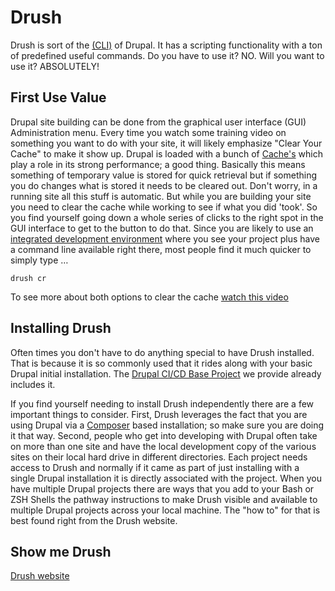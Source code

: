 # Drush

Drush is sort of the [(CLI)](https://www.techtarget.com/searchwindowsserver/definition/command-line-interface-CLI?Offer=abt_pubpro_AI-Insider) of Drupal.  It has a scripting functionality with a ton of predefined useful commands.  Do you have to use it? NO.  Will you want to use it? ABSOLUTELY!

## First Use Value

Drupal site building can be done from the graphical user interface (GUI) Administration menu.  Every time you watch some training video on something you want to do with your site, it will likely emphasize "Clear Your Cache" to make it show up.  Drupal is loaded with a bunch of [Cache's](https://www.drupal.org/docs/7/managing-site-performance-and-scalability/caching-to-improve-performance/caching-overview) which play a role in its strong performance; a good thing.  Basically this means something of temporary value is stored for quick retrieval but if something you do changes what is stored it needs to be cleared out.  Don't worry, in a running site all this stuff is automatic.  But while you are building your site you need to clear the cache while working to see if what you did 'took'.   So you find yourself going down a whole series of clicks to the right spot in the GUI interface to get to the button to do that.  Since you are likely to use an [integrated development environment](https://rightsandwrongsgit.github.io/ARMTEC/book/ide.html) where you see your project plus have a command line available right there, most people find it much quicker to simply type …

`drush cr`

To see more about both options to clear the cache [watch this video](https://www.youtube.com/watch?v=-evRieC6Y3U&t=41s)

## Installing Drush

Often times you don't have to do anything special to have Drush installed.  That is because it is so commonly used that it rides along with your basic Drupal initial installation.  The [Drupal CI/CD Base Project](https://rightsandwrongsgit.github.io/ARMTEC/book/drupalcicd) we provide already includes it.

If you find yourself needing to install Drush independently there are a few important things to consider.  First, Drush leverages the fact that you are using Drupal via a [Composer](https://rightsandwrongsgit.github.io/ARMTEC/book/Novice.html#setting-up-your-basic-system) based installation; so make sure you are doing it that way.  Second, people who get into developing with Drupal often take on more than one site and have the local development copy of the various sites on their local hard drive in different directories.  Each project needs access to Drush and normally if it came as part of just installing with a single Drupal installation it is directly associated with the project.  When you have multiple Drupal projects there are ways that you add to your Bash or ZSH Shells the pathway instructions to make Drush visible and available to multiple Drupal projects across your local machine.  The "how to" for that is best found right from the Drush website.

## Show me Drush

 [Drush website](https://www.drush.org)
